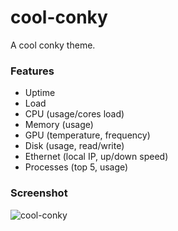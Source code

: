 # cool-conky

A cool conky theme.

### Features

- Uptime
- Load
- CPU (usage/cores load)
- Memory (usage)
- GPU (temperature, frequency)
- Disk (usage, read/write)
- Ethernet (local IP, up/down speed)
- Processes (top 5, usage)

### Screenshot

![cool-conky](http://github.marconijr.com/cool-conky/screenshot.png)

